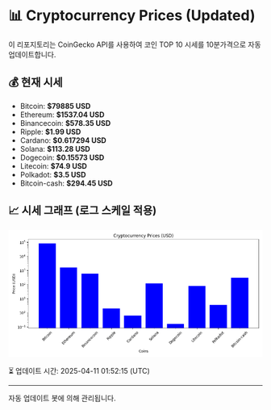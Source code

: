 
# 📊 Cryptocurrency Prices (Updated)

이 리포지토리는 CoinGecko API를 사용하여 코인 TOP 10 시세를 10분가격으로 자동 업데이트합니다.

## 💰 현재 시세
- Bitcoin: **$79885 USD**
- Ethereum: **$1537.04 USD**
- Binancecoin: **$578.35 USD**
- Ripple: **$1.99 USD**
- Cardano: **$0.617294 USD**
- Solana: **$113.28 USD**
- Dogecoin: **$0.15573 USD**
- Litecoin: **$74.9 USD**
- Polkadot: **$3.5 USD**
- Bitcoin-cash: **$294.45 USD**

## 📈 시세 그래프 (로그 스케일 적용)
![Crypto Prices](crypto_prices.png)

⏳ 업데이트 시간: 2025-04-11 01:52:15 (UTC)

---
자동 업데이트 봇에 의해 관리됩니다.
